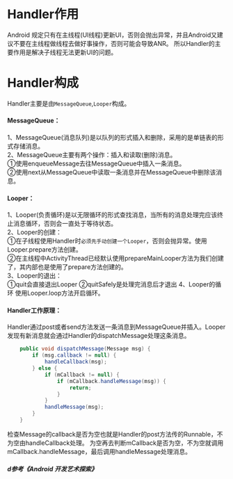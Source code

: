 # Handler作用
Android 规定只有在主线程(UI线程)更新UI，否则会抛出异常，并且Android又建议不要在主线程做线程去做好事操作，否则可能会导致ANR。
所以Handler的主要作用是解决子线程无法更新UI的问题。
# Handler构成
Handler主要是由`MessageQueue`,`Looper`构成。
#### MessageQueue：
1、MessageQueue(消息队列)是以队列的形式插入和删除，采用的是单链表的形式存储消息。  
2、MessageQueue主要有两个操作：插入和读取(删除)消息。  
①使用enqueueMessage去往MessageQueue中插入一条消息。  
②使用next从MessageQueue中读取一条消息并在MessageQueue中删除该消息。
#### Looper：
1、Looper(负责循环)是以无限循环的形式查找消息，当所有的消息处理完应该终止消息循环，否则会一直处于等待状态。  
2、Looper的创建：  
①在子线程使用Handler时`必须先手动创建一个Looper`，否则会抛异常。使用Looper.prepare方法创建。  
②在主线程中ActivityThread已经默认使用prepareMainLooper方法为我们创建了，其内部也是使用了prepare方法创建的。  
3、Looper的退出：  
①quit会直接退出Looper
②quitSafely是处理完消息后才退出
4、Looper的循环
使用Looper.loop方法开启循环。
#### Handler工作原理：
Handler通过post或者send方法发送一条消息到MessageQueue并插入。Looper发现有新消息就会通过Handler的dispatchMessage处理这条消息。
```java
    public void dispatchMessage(Message msg) {
        if (msg.callback != null) {
            handleCallback(msg);
        } else {
            if (mCallback != null) {
                if (mCallback.handleMessage(msg)) {
                    return;
                }
            }
            handleMessage(msg);
        }
    }
```
检查Message的callback是否为空也就是Handler的post方法传的Runnable，不为空由handleCallback处理。
为空再去判断mCallback是否为空，不为空就调用mCallback.handleMessage，最后调用handleMessage处理消息。




##### d参考《Android 开发艺术探索》